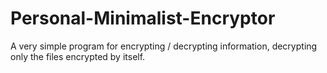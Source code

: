 # Personal-Minimalist-Encryptor
A very simple program for encrypting / decrypting information, decrypting only the files encrypted by itself.

